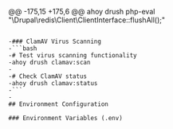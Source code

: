 @@ -175,15 +175,6 @@
 ahoy drush php-eval "\Drupal\redis\Client\ClientInterface::flushAll();"
 ```
 
-### ClamAV Virus Scanning
-```bash
-# Test virus scanning functionality
-ahoy drush clamav:scan
-
-# Check ClamAV status
-ahoy drush clamav:status
-```
-
 ## Environment Configuration
 
 ### Environment Variables (.env)
